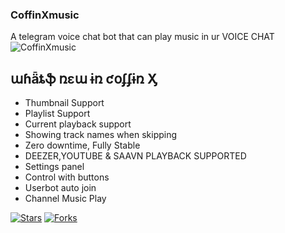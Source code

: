 ### CoffinXmusic
A telegram voice chat bot that can play music in ur VOICE CHAT
![CoffinXmusic](https://telegra.ph/file/448d719151a3d4d331281.jpg)

## աɦǟȶֆ ռɛա ɨռ  ƈօʄʄɨռ Ӽ
- Thumbnail Support
- Playlist Support
- Current playback support
- Showing track names when skipping
- Zero downtime, Fully Stable
- DEEZER,YOUTUBE & SAAVN PLAYBACK SUPPORTED
- Settings panel
- Control with buttons
- Userbot auto join
- Channel Music Play 

[![Stars](https://img.shields.io/github/stars/TheShashankk/CoffinXmusic?style=flat-square&color=yellow)](https://github.com/theshashankk/CoffinXmusic/stargazers)
[![Forks](https://img.shields.io/github/forks/TheShashankk/CoffinXmusic?style=circle-square&color=orange)](https://github.com/theshashankk/CoffinXmusic/fork)
